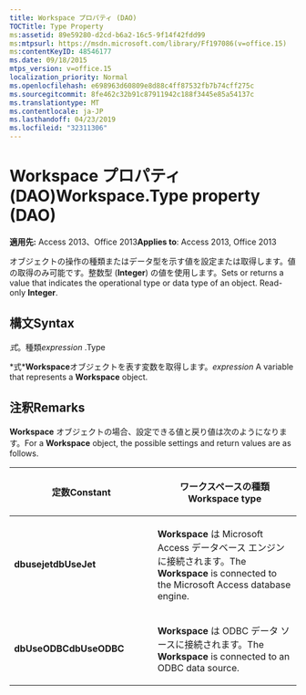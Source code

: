 ```yaml
---
title: Workspace プロパティ (DAO)
TOCTitle: Type Property
ms:assetid: 89e59280-d2cd-b6a2-16c5-9f14f42fdd99
ms:mtpsurl: https://msdn.microsoft.com/library/Ff197086(v=office.15)
ms:contentKeyID: 48546177
ms.date: 09/18/2015
mtps_version: v=office.15
localization_priority: Normal
ms.openlocfilehash: e698963d60809e8d88c4ff87532fb7b74cff275c
ms.sourcegitcommit: 8fe462c32b91c87911942c188f3445e85a54137c
ms.translationtype: MT
ms.contentlocale: ja-JP
ms.lasthandoff: 04/23/2019
ms.locfileid: "32311306"
---
```

# <a name="workspacetype-property-dao"></a><span data-ttu-id="5cc31-102">Workspace プロパティ (DAO)</span><span class="sxs-lookup"><span data-stu-id="5cc31-102">Workspace.Type property (DAO)</span></span>


<span data-ttu-id="5cc31-103">**適用先:** Access 2013、Office 2013</span><span class="sxs-lookup"><span data-stu-id="5cc31-103">**Applies to**: Access 2013, Office 2013</span></span>

<span data-ttu-id="5cc31-p101">オブジェクトの操作の種類またはデータ型を示す値を設定または取得します。値の取得のみ可能です。整数型 (**Integer**) の値を使用します。</span><span class="sxs-lookup"><span data-stu-id="5cc31-p101">Sets or returns a value that indicates the operational type or data type of an object. Read-only **Integer**.</span></span>

## <a name="syntax"></a><span data-ttu-id="5cc31-106">構文</span><span class="sxs-lookup"><span data-stu-id="5cc31-106">Syntax</span></span>

<span data-ttu-id="5cc31-107">*式*。種類</span><span class="sxs-lookup"><span data-stu-id="5cc31-107">*expression* .Type</span></span>

<span data-ttu-id="5cc31-108">\*式\***Workspace**オブジェクトを表す変数を取得します。</span><span class="sxs-lookup"><span data-stu-id="5cc31-108">*expression* A variable that represents a **Workspace** object.</span></span>

## <a name="remarks"></a><span data-ttu-id="5cc31-109">注釈</span><span class="sxs-lookup"><span data-stu-id="5cc31-109">Remarks</span></span>

<span data-ttu-id="5cc31-110">**Workspace** オブジェクトの場合、設定できる値と戻り値は次のようになります。</span><span class="sxs-lookup"><span data-stu-id="5cc31-110">For a **Workspace** object, the possible settings and return values are as follows.</span></span>

<table>
<colgroup>
<col style="width: 50%" />
<col style="width: 50%" />
</colgroup>
<thead>
<tr class="header">
<th><p><span data-ttu-id="5cc31-111">定数</span><span class="sxs-lookup"><span data-stu-id="5cc31-111">Constant</span></span></p></th>
<th><p><span data-ttu-id="5cc31-112">ワークスペースの種類</span><span class="sxs-lookup"><span data-stu-id="5cc31-112">Workspace type</span></span></p></th>
</tr>
</thead>
<tbody>
<tr class="odd">
<td><p><span data-ttu-id="5cc31-113"><strong>dbusejet</strong></span><span class="sxs-lookup"><span data-stu-id="5cc31-113"><strong>dbUseJet</strong></span></span></p></td>
<td><p><span data-ttu-id="5cc31-114"><strong>Workspace</strong> は Microsoft Access データベース エンジンに接続されます。</span><span class="sxs-lookup"><span data-stu-id="5cc31-114">The <strong>Workspace</strong> is connected to the Microsoft Access database engine.</span></span></p></td>
</tr>
<tr class="even">
<td><p><span data-ttu-id="5cc31-115"><strong>dbUseODBC</strong></span><span class="sxs-lookup"><span data-stu-id="5cc31-115"><strong>dbUseODBC</strong></span></span></p></td>
<td><p><span data-ttu-id="5cc31-116"><strong>Workspace</strong> は ODBC データ ソースに接続されます。</span><span class="sxs-lookup"><span data-stu-id="5cc31-116">The <strong>Workspace</strong> is connected to an ODBC data source.</span></span></p></td>
</tr>
</tbody>
</table>

